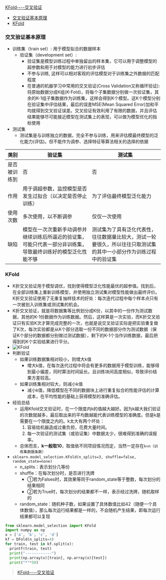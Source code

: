 [KFold----交叉验证](#top)

- [交叉验证基本原理](#交叉验证基本原理)
- [KFold](#kfold)

### 交叉验证基本原理

- 训练集（train set）: 用于模型拟合的数据样本
  - 验证集（development set）: 
    - 验证集是模型训练过程中单独留出的样本集，它可以用于调整模型的超参数和用于对模型的能力进行初步评估
    - 不参与训练, 这样可以相对客观的评估模型对于训练集之外数据的匹配程度
    - 在普通的机器学习中常用的交叉验证(Cross Validation又称循环验证): 将原始数据分成K组(K-Fold)，将每个子集数据分别做一次验证集，其余的K-1组子集数据作为训练集，这样会得到K个模型。这K个模型分别在验证集中评估结果，最后的误差MSE(Mean Squared Error)加和平均就得到交叉验证误差。交叉验证有效利用了有限的数据，并且评估结果能够尽可能接近模型在测试集上的表现，可以做为模型优化的指标使用
- 测试集
  - 测试集是与训练独立的数据，完全不参与训练，用来评估模最终模型的泛化能力(评估)。但不能作为调参、选择特征等算法相关的选择的依据

|类别  | 验证集|测试集|
|---|---|---|
|是否被训练到 |否 |否|
|作用|	用于调超参数，监控模型是否发生过拟合（以决定是否停止训练）|	为了评估最终模型泛化能力|
|使用次数|	多次使用，以不断调参	|仅仅一次使用|
|缺陷|	模型在一次次重新手动调参并继续训练后所逼近的验证集，可能只代表一部分非训练集，导致最终训练好的模型泛化性能不够	|测试集为了具有泛化代表性，往往数据量比较大，测试一轮要很久，所以往往只取测试集的其中一小部分作为训练过程中的验证集|

### KFold

- K折交叉验证用于模型调优，找到使得模型泛化性能最优的超参值。找到后，在全部训练集上重新训练模型，并使用独立测试集对模型性能做出最终评价。K折交叉验证使用了无重复抽样技术的好处：每次迭代过程中每个样本点只有一次被划入训练集或测试集的机会。
- K折交叉验证，就是将数据集等比例划分成K份，以其中的一份作为测试数据，其他的K-1份数据作为训练数据。然后，这样算是一次实验，而K折交叉验证只有实验K次才算完成完整的一次，也就是说交叉验证实际是把实验重复做了K次，每次实验都是从K个部分选取一份不同的数据部分作为测试数据（保证K个部分的数据都分别做过测试数据），剩下的K-1个当作训练数据，最后把得到的K个实验结果进行平分。
- ![KFold](https://github.com/honggzb/Study-General/tree/master/Cloud-study/Machine-Learning/images/KFold.png)
- 判断验证
  - 如果训练数据集相对较小，则增大k值
    - 增大k值，在每次迭代过程中将会有更多的数据用于模型训练，能够得到最小偏差，同时算法时间延长。且训练块间高度相似，导致评价结果方差较高。
  - 如果训练集相对较大，则减小k值
    - 减小k值，降低模型在不同的数据块上进行重复拟合的性能评估的计算成本，在平均性能的基础上获得模型的准确评估。
- 经验总结
  - 运用Kfold交叉验证时，在一个限度内k的值越大越好。因为k越大我们验证的次数就越多，最后取出来的平均数越能代表训练模型的准确度。但是k是需要在一个限度之内的。k太大有两个坏处：
    1. 容易给机器造成过重负担，花费大量时间。
    2. 每一次验证的测试集（或验证集）中数据太少，很难得到准确的误报率。
  - 总体而言，**k一般取10**，取值依不同项目情况而定，当然一定存在`k<n（训练集数据条数）`
- `sklearn.model_selection.KFold(n_splits=3, shuffle=false, random_state=none)`
  - n_splits：表示划分几等份
  - shuffle：在每次划分时，是否进行洗牌
    - ①若为Falses时，其效果等同于random_state等于整数，每次划分的结果相同
    - ②若为True时，每次划分的结果都不一样，表示经过洗牌，随机取样的
  - random_state：随机种子数，如果设置了具体数值比如42（随便一个具体数值），那么每次运行结果都是一样的，不会随机产生结果，即每次运行结果都可以复现

```python
from sklearn.model_selection import KFold
import numpy as np
x = ['a', 'b', 'c', 'd']
kf = DFold(n_splits=4)
for train, test in kf.split(x):
  printf(train, test)
  print("------------")
  print(np.array(x)[train], np.array(x)[test])
  print("*"*50)
```

> [KFold----交叉验证](https://blog.csdn.net/xiaohutong1991/article/details/107924703)
